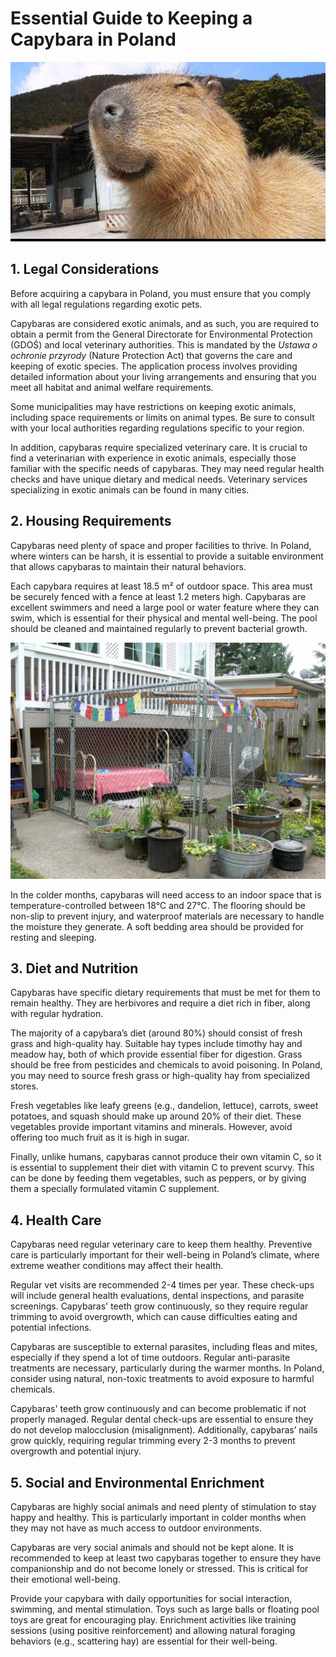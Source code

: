 # Essential Guide to Keeping a Capybara in Poland

![Capybara photo](resources\images\smiling-capybara.jpeg)

## 1. Legal Considerations
Before acquiring a capybara in Poland, you must ensure that you comply with all legal regulations regarding exotic pets.

Capybaras are considered exotic animals, and as such, you are required to obtain a permit from the General Directorate for Environmental Protection (GDOŚ) and local veterinary authorities. This is mandated by the *Ustawa o ochronie przyrody* (Nature Protection Act) that governs the care and keeping of exotic species. The application process involves providing detailed information about your living arrangements and ensuring that you meet all habitat and animal welfare requirements.
  
Some municipalities may have restrictions on keeping exotic animals, including space requirements or limits on animal types. Be sure to consult with your local authorities regarding regulations specific to your region.

In addition, capybaras require specialized veterinary care. It is crucial to find a veterinarian with experience in exotic animals, especially those familiar with the specific needs of capybaras. They may need regular health checks and have unique dietary and medical needs. Veterinary services specializing in exotic animals can be found in many cities.

## 2. Housing Requirements
Capybaras need plenty of space and proper facilities to thrive. In Poland, where winters can be harsh, it is essential to provide a suitable environment that allows capybaras to maintain their natural behaviors.

Each capybara requires at least 18.5 m² of outdoor space. This area must be securely fenced with a fence at least 1.2 meters high. Capybaras are excellent swimmers and need a large pool or water feature where they can swim, which is essential for their physical and mental well-being. The pool should be cleaned and maintained regularly to prevent bacterial growth.

![Capybara outdoor space](resources\images\outdoor-space.jpg)

In the colder months, capybaras will need access to an indoor space that is temperature-controlled between 18°C and 27°C. The flooring should be non-slip to prevent injury, and waterproof materials are necessary to handle the moisture they generate. A soft bedding area should be provided for resting and sleeping.

## 3. Diet and Nutrition
Capybaras have specific dietary requirements that must be met for them to remain healthy. They are herbivores and require a diet rich in fiber, along with regular hydration.

The majority of a capybara’s diet (around 80%) should consist of fresh grass and high-quality hay. Suitable hay types include timothy hay and meadow hay, both of which provide essential fiber for digestion. Grass should be free from pesticides and chemicals to avoid poisoning. In Poland, you may need to source fresh grass or high-quality hay from specialized stores.

Fresh vegetables like leafy greens (e.g., dandelion, lettuce), carrots, sweet potatoes, and squash should make up around 20% of their diet. These vegetables provide important vitamins and minerals. However, avoid offering too much fruit as it is high in sugar.
 
Finally, unlike humans, capybaras cannot produce their own vitamin C, so it is essential to supplement their diet with vitamin C to prevent scurvy. This can be done by feeding them vegetables, such as peppers, or by giving them a specially formulated vitamin C supplement.
 

## 4. Health Care
Capybaras need regular veterinary care to keep them healthy. Preventive care is particularly important for their well-being in Poland’s climate, where extreme weather conditions may affect their health.

Regular vet visits are recommended 2-4 times per year. These check-ups will include general health evaluations, dental inspections, and parasite screenings. Capybaras' teeth grow continuously, so they require regular trimming to avoid overgrowth, which can cause difficulties eating and potential infections.

Capybaras are susceptible to external parasites, including fleas and mites, especially if they spend a lot of time outdoors. Regular anti-parasite treatments are necessary, particularly during the warmer months. In Poland, consider using natural, non-toxic treatments to avoid exposure to harmful chemicals.

Capybaras' teeth grow continuously and can become problematic if not properly managed. Regular dental check-ups are essential to ensure they do not develop malocclusion (misalignment). Additionally, capybaras’ nails grow quickly, requiring regular trimming every 2-3 months to prevent overgrowth and potential injury.
 

## 5. Social and Environmental Enrichment
Capybaras are highly social animals and need plenty of stimulation to stay happy and healthy. This is particularly important in colder months when they may not have as much access to outdoor environments.

Capybaras are very social animals and should not be kept alone. It is recommended to keep at least two capybaras together to ensure they have companionship and do not become lonely or stressed. This is critical for their emotional well-being.

Provide your capybara with daily opportunities for social interaction, swimming, and mental stimulation. Toys such as large balls or floating pool toys are great for encouraging play. Enrichment activities like training sessions (using positive reinforcement) and allowing natural foraging behaviors (e.g., scattering hay) are essential for their well-being.

